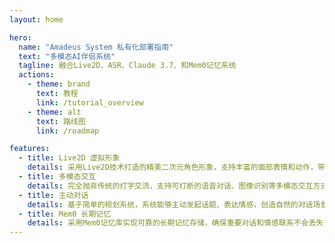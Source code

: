 ```yaml
---
layout: home

hero:
  name: "Amadeus System 私有化部署指南"
  text: "多模态AI伴侣系统"
  tagline: 融合Live2D、ASR、Claude 3.7、和Mem0记忆系统
  actions:
    - theme: brand
      text: 教程
      link: /tutorial_overview
    - theme: alt
      text: 路线图
      link: /roadmap

features:
  - title: Live2D 虚拟形象
    details: 采用Live2D技术打造的精美二次元角色形象，支持丰富的面部表情和动作，带来沉浸式的互动体验
  - title: 多模态交互
    details: 完全抛弃传统的打字交流，支持可打断的语音对话、图像识别等多模态交互方式，让交流更自然流畅
  - title: 主动对话
    details: 基于简单的规划系统，系统能够主动发起话题、表达情感，创造自然的对话场景
  - title: Mem0 长期记忆
    details: 采用Mem0记忆库实现可靠的长期记忆存储，确保重要对话和情感联系不会丢失
---
```


